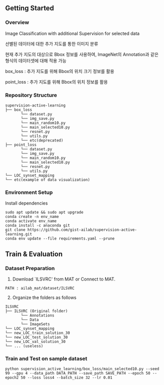 ## Getting Started

### Overview

Image Classification with additional Supervision for selected data

선별된 데이터에 대한 추가 지도를 통한 이미지 분류

현재 추가 지도의 대상으로 Bbox 정보를 사용하여, ImageNet의 Annotation과 같은 형식의 데이터셋에 대해 적용 가능

box_loss : 추가 지도를 위해 Bbox의 위치 크기 정보를 활용

point_loss : 추가 지도를 위해 Bbox의 위치 정보를 활용

### Repository Structure
```
supervision-active-learning
├── box_loss
       └── dataset.py
       └── img_save.py
       └── main_random10.py
       └── main_selected10.py
       └── resnet.py
       └── utils.py
       └── etc(deprecated)
├── point_loss
       └── dataset.py
       └── img_save.py
       └── main_random10.py
       └── main_selected10.py
       └── resnet.py
       └── utils.py
└── LOC_synset_mapping 
└── etc(example of data visualization)
```

### Environment Setup

Install dependencies
```
sudo apt update && sudo apt upgrade
conda create -n env_name
conda activate env_name
conda install -c anaconda git
git clone https://github.com/gist-ailab/supervision-active-learning.git
conda env update --file requirements.yaml --prune
```

## Train & Evaluation

### Dataset Preparation
1. Download `ILSVRC' from MAT or Connect to MAT.
```
PATH : ailab_mat/dataset/ILSVRC
```
2. Organize the folders as follows
```
ILSVRC
├── ILSVRC (Original folder)
       └── Annotations
       └── Data
       └── ImageSets
└── LOC_synset_mapping 
└── new_LOC_train_solution_30 
└── new_LOC_test_solution_30 
└── new_LOC_val_solution_30 
└── ... (useless)
```
### Train and Test on sample dataset
```
python supervision_active_learning/box_loss/main_selected10.py --seed 99 --gpu 4 --data_path DATA_PATH --save_path SAVE_PATH --epoch 50 --epoch2 50 --loss loss4 --batch_size 32 --lr 0.01
```
